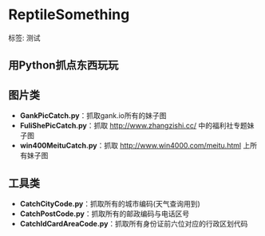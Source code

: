 # ReptileSomething

标签: 测试

## 用Python抓点东西玩玩

## 图片类

- **GankPicCatch.py**：抓取gank.io所有的妹子图
- **FuliShePicCatch.py**：抓取 http://www.zhangzishi.cc/ 中的福利社专题妹子图
- **win400MeituCatch.py**：抓取 http://www.win4000.com/meitu.html 上所有妹子图

## 工具类

- **CatchCityCode.py**：抓取所有的城市编码(天气查询用到)
- **CatchPostCode.py**：抓取所有的邮政编码与电话区号
- **CatchIdCardAreaCode.py**：抓取所有身份证前六位对应的行政区划代码